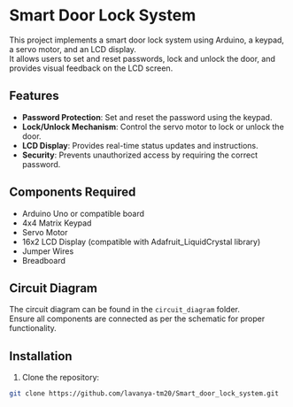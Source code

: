 # Smart Door Lock System

This project implements a smart door lock system using Arduino, a keypad, a servo motor, and an LCD display.  
It allows users to set and reset passwords, lock and unlock the door, and provides visual feedback on the LCD screen.

## Features

- **Password Protection**: Set and reset the password using the keypad.
- **Lock/Unlock Mechanism**: Control the servo motor to lock or unlock the door.
- **LCD Display**: Provides real-time status updates and instructions.
- **Security**: Prevents unauthorized access by requiring the correct password.

## Components Required

- Arduino Uno or compatible board
- 4x4 Matrix Keypad
- Servo Motor
- 16x2 LCD Display (compatible with Adafruit_LiquidCrystal library)
- Jumper Wires
- Breadboard

## Circuit Diagram

The circuit diagram can be found in the `circuit_diagram` folder.  
Ensure all components are connected as per the schematic for proper functionality.

## Installation

1. Clone the repository:

```bash
git clone https://github.com/lavanya-tm20/Smart_door_lock_system.git
